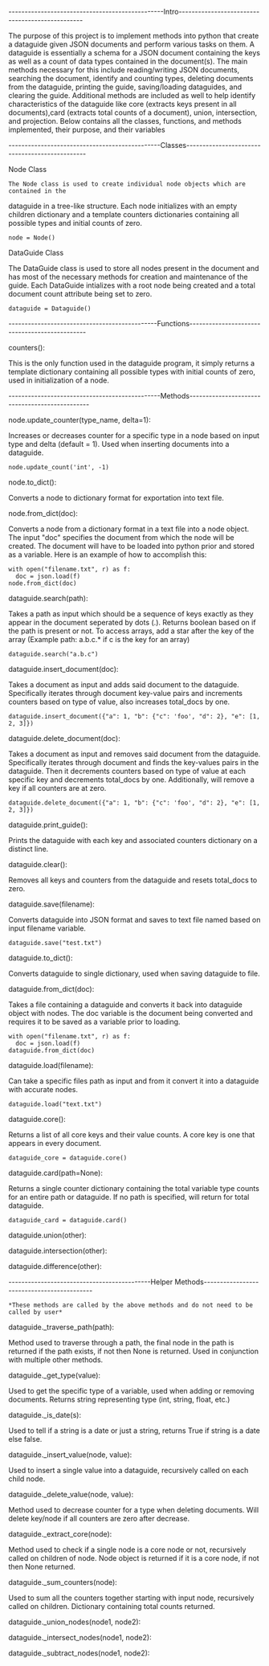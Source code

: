 ------------------------------------------------Intro------------------------------------------------

The purpose of this project is to implement methods into python that create a dataguide
given JSON documents and perform various tasks on them. A dataguide is essentially a schema
for a JSON document containing the keys as well as a count of data types contained in the
document(s). The main methods necessary for this include reading/writing JSON documents,
searching the document, identify and counting types, deleting documents from the dataguide, 
printing the guide, saving/loading dataguides, and clearing the guide. Additional methods 
are included as well to help identify characteristics of the dataguide like core (extracts 
keys present in all documents),card (extracts total counts of a document), union, 
intersection, and projection. Below contains all the classes, functions, and methods 
implemented, their purpose, and their variables

-----------------------------------------------Classes-----------------------------------------------

Node Class

    The Node class is used to create individual node objects which are contained in the 
  dataguide in a tree-like structure. Each node initializes with an empty children 
  dictionary and a template counters dictionaries containing all possible types and initial 
  counts of zero.

    node = Node()

DataGuide Class

  The DataGuide class is used to store all nodes present in the document and has most of the
  necessary methods for creation and maintenance of the guide. Each DataGuide intializes with 
  a root node being created and a total document count attribute being set to zero.

    dataguide = Dataguide()

----------------------------------------------Functions----------------------------------------------

counters():

  This is the only function used in the dataguide program, it simply returns a template dictionary 
  containing all possible types with initial counts of zero, used in initialization of a node.

-----------------------------------------------Methods-----------------------------------------------

node.update_counter(type_name, delta=1):

  Increases or decreases counter for a specific type in a node based on input type and delta 
  (default = 1). Used when inserting documents into a dataguide.

    node.update_count('int', -1)

node.to_dict():

  Converts a node to dictionary format for exportation into text file.

node.from_dict(doc):

  Converts a node from a dictionary format in a text file into a node object. The input "doc" specifies 
  the document from which the node will be created. The document will have to be loaded into python prior
  and stored as a variable. Here is an example of how to accomplish this:

    with open("filename.txt", r) as f:
      doc = json.load(f)
    node.from_dict(doc)

dataguide.search(path):

  Takes a path as input which should be a sequence of keys exactly as they appear in the document seperated 
  by dots (.). Returns boolean based on if the path is present or not. To access arrays, add a star after 
  the key of the array (Example path: a.b.c.* if c is the key for an array)

    dataguide.search("a.b.c")

dataguide.insert_document(doc):

  Takes a document as input and adds said document to the dataguide. Specifically iterates through document 
  key-value pairs and increments counters based on type of value, also increases total_docs by one.

    dataguide.insert_document({"a": 1, "b": {"c": 'foo', "d": 2}, "e": [1, 2, 3]})

dataguide.delete_document(doc):

  Takes a document as input and removes said document from the dataguide. Specifically iterates through document 
  and finds the key-values pairs in the dataguide. Then it decrements counters based on type of value at each 
  specific key and decrements total_docs by one. Additionally, will remove a key if all counters are at zero.

    dataguide.delete_document({"a": 1, "b": {"c": 'foo', "d": 2}, "e": [1, 2, 3]})
    
dataguide.print_guide():

  Prints the dataguide with each key and associated counters dictionary on a distinct line.

dataguide.clear():

  Removes all keys and counters from the dataguide and resets total_docs to zero.

dataguide.save(filename):

  Converts dataguide into JSON format and saves to text file named based on input filename variable.

    dataguide.save("test.txt")

dataguide.to_dict():

  Converts dataguide to single dictionary, used when saving dataguide to file.

dataguide.from_dict(doc):

  Takes a file containing a dataguide and converts it back into dataguide object with nodes. The doc variable is 
  the document being converted and requires it to be saved as a variable prior to loading.

    with open("filename.txt", r) as f:
      doc = json.load(f)
    dataguide.from_dict(doc)

dataguide.load(filename):

  Can take a specific files path as input and from it convert it into a dataguide with accurate nodes.

    dataguide.load("text.txt")

dataguide.core():

  Returns a list of all core keys and their value counts. A core key is one that appears in every document.

    dataguide_core = dataguide.core()

dataguide.card(path=None):

  Returns a single counter dictionary containing the total variable type counts for an entire path or dataguide.
  If no path is specified, will return for total dataguide.

    dataguide_card = dataguide.card()

dataguide.union(other):

dataguide.intersection(other):

dataguide.difference(other):

--------------------------------------------Helper Methods-------------------------------------------
    
    *These methods are called by the above methods and do not need to be called by user*

dataguide._traverse_path(path):

  Method used to traverse through a path, the final node in the path is returned if the path exists, if
  not then None is returned. Used in conjunction with multiple other methods.

dataguide._get_type(value):

  Used to get the specific type of a variable, used when adding or removing documents. Returns string
  representing type (int, string, float, etc.)

dataguide._is_date(s):

  Used to tell if a string is a date or just a string, returns True if string is a date else false.

dataguide._insert_value(node, value):

  Used to insert a single value into a dataguide, recursively called on each child node.

dataguide._delete_value(node, value):

  Method used to decrease counter for a type when deleting documents. Will delete key/node if all
  counters are zero after decrease.

dataguide._extract_core(node):

  Method used to check if a single node is a core node or not, recursively called on children of node.
  Node object is returned if it is a core node, if not then None returned.

dataguide._sum_counters(node):

  Used to sum all the counters together starting with input node, recursively called on children.
  Dictionary containing total counts returned.

dataguide._union_nodes(node1, node2):

dataguide._intersect_nodes(node1, node2):

dataguide._subtract_nodes(node1, node2):



